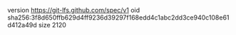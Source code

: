 version https://git-lfs.github.com/spec/v1
oid sha256:3f8d650ffb629d4ff9236d39297f168edd4c1abc2dd3ce940c108e61d412a49d
size 2120
